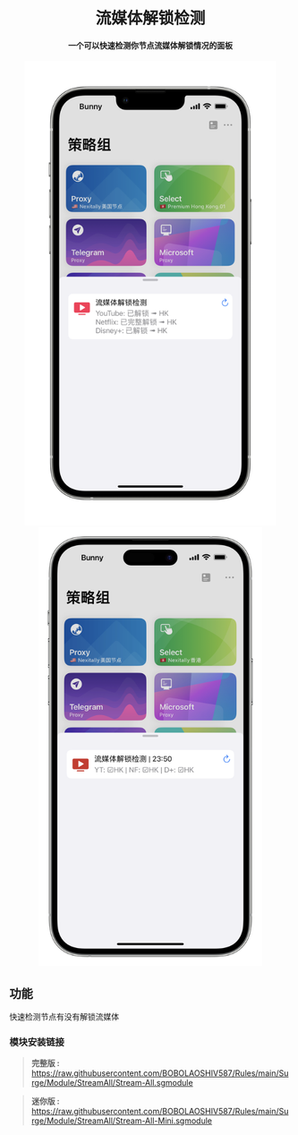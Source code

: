 <h1 align="center">流媒体解锁检测</h1>

<h4 align="center">一个可以快速检测你节点流媒体解锁情况的面板 </h4>

<p align="center">
<img src="img/All.PNG" width="450" /> </div>
<img src="img/Mini.PNG" width="400" /> </div>
</p>

## 功能
快速检测节点有没有解锁流媒体


### 模块安装链接
> **完整版 :** https://raw.githubusercontent.com/BOBOLAOSHIV587/Rules/main/Surge/Module/StreamAll/Stream-All.sgmodule<br>


> **迷你版 :** https://raw.githubusercontent.com/BOBOLAOSHIV587/Rules/main/Surge/Module/StreamAll/Stream-All-Mini.sgmodule<br>

